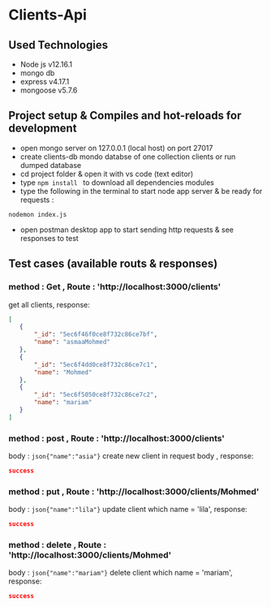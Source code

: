 # Clients-Api

## Used Technologies 

- Node js v12.16.1 
- mongo db
- express v4.17.1
- mongoose v5.7.6

## Project setup &  Compiles and hot-reloads for development
- open mongo server on 127.0.0.1 (local host) on port 27017
- create clients-db mondo databse of one collection clients or run dumped database 
- cd project folder & open it with vs code (text editor)
- type ```npm install ``` to download all dependencies modules
- type the following in the terminal to start node app server & be ready for requests :
```
nodemon index.js
```
- open postman desktop app to start sending http requests & see responses to test 


## Test cases (available routs & responses)
### method : Get , Route : 'http://localhost:3000/clients'
get all clients, 
 response: 
 ```json
 [
    {
        "_id": "5ec6f46f0ce8f732c86ce7bf",
        "name": "asmaaMohmed"
    },
    {
        "_id": "5ec6f4dd0ce8f732c86ce7c1",
        "name": "Mohmed"
    },
    {
        "_id": "5ec6f5050ce8f732c86ce7c2",
        "name": "mariam"
    }
]
```

### method : post , Route : 'http://localhost:3000/clients'
body : ```json{"name":"asia"}```
create new client in request body ,
response:
  
 ```json
success
```

### method : put , Route : 'http://localhost:3000/clients/Mohmed'
body : ```json{"name":"lila"}```
update client which name = 'lila',
 response: 
 ```json
success
```

### method : delete , Route : 'http://localhost:3000/clients/Mohmed'
body : ```json{"name":"mariam"}```
delete client which name = 'mariam',
 response: 
 ```json
success
```
